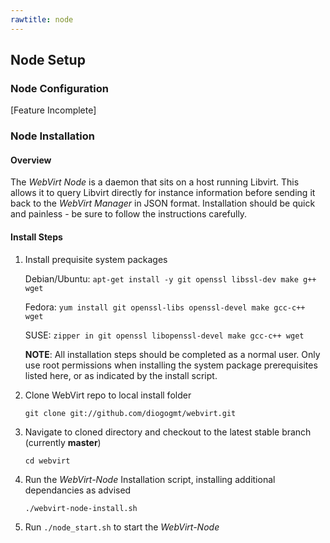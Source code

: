 ```yaml
---
rawtitle: node
---
```

## Node Setup ##

### Node Configuration ###

\[Feature Incomplete\]

### Node Installation ###

#### Overview ####

The *WebVirt Node* is a daemon that sits on a host running Libvirt.  This allows it to query Libvirt directly for instance information before sending it back to the *WebVirt Manager* in JSON format.  Installation should be quick and painless - be sure to follow the instructions carefully. 

#### Install Steps ####

1.  Install prequisite system packages

    Debian/Ubuntu: `apt-get install -y git openssl libssl-dev make g++ wget`

    Fedora:        `yum install git openssl-libs openssl-devel make gcc-c++ wget`
    
    SUSE:          `zipper in git openssl libopenssl-devel make gcc-c++ wget`

    **NOTE**: All installation steps should be completed as a normal user.  Only use root permissions when installing the system package prerequisites listed here, or as indicated by the install script.

2.  Clone WebVirt repo to local install folder

    `git clone git://github.com/diogogmt/webvirt.git`

3.  Navigate to cloned directory and checkout to the latest stable branch (currently **master**)
    
    `cd webvirt` 
    
4.  Run the *WebVirt-Node* Installation script, installing additional dependancies as advised

    `./webvirt-node-install.sh`

5.  Run `./node_start.sh` to start the *WebVirt-Node*